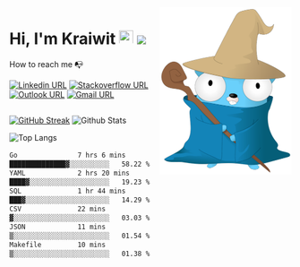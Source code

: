 <img align="right" width="235" src="https://github.com/arsmn/arsmn/blob/main/magician_gopher.png">

# Hi, I'm Kraiwit <img src="https://media.giphy.com/media/hvRJCLFzcasrR4ia7z/giphy.gif" width="25px" height="25px"> ![](https://komarev.com/ghpvc/?username=parlarlax&label=PROFILE+VIEWS)

How to reach me :mailbox_with_no_mail:

[![Linkedin URL](https://img.shields.io/badge/LinkedIn-0077B5?style=for-the-badge&logo=linkedin&logoColor=white)](https://www.linkedin.com/in/kraiwit-tongkul-545b0b64/)
[![Stackoverflow URL](https://img.shields.io/badge/Stackoverflow-ef8236?style=for-the-badge&logo=stackoverflow&logoColor=white)](https://stackoverflow.com/users/15555894/lax-tongkul)
[![Outlook URL](https://img.shields.io/badge/Outlook-0078D4?style=for-the-badge&logo=microsoft-outlook&logoColor=white)](mailto:lax.ltk@outlook.com)
[![Gmail URL](https://img.shields.io/badge/Gmail-D14836?style=for-the-badge&logo=gmail&logoColor=white)](mailto:lax.ltk@gmail.com)




##
[![GitHub Streak](https://github-readme-streak-stats.herokuapp.com?user=parlarlax&theme=dark)](https://git.io/streak-stats)
![Github Stats](https://github-readme-stats.vercel.app/api?username=parlarlax&show_icons=true&theme=github_dark&include_all_commits=true&custom_title=GitHub%20Stats)

![Top Langs](https://github-readme-stats.vercel.app/api/top-langs/?username=parlarlax&hide=css,html&theme=github_dark&layout=compact)

<!--START_SECTION:waka-->

```text
Go               7 hrs 6 mins    ██████████████▓░░░░░░░░░░   58.22 %
YAML             2 hrs 20 mins   ████▓░░░░░░░░░░░░░░░░░░░░   19.23 %
SQL              1 hr 44 mins    ███▓░░░░░░░░░░░░░░░░░░░░░   14.29 %
CSV              22 mins         ▓░░░░░░░░░░░░░░░░░░░░░░░░   03.03 %
JSON             11 mins         ▒░░░░░░░░░░░░░░░░░░░░░░░░   01.54 %
Makefile         10 mins         ▒░░░░░░░░░░░░░░░░░░░░░░░░   01.38 %
```

<!--END_SECTION:waka-->
